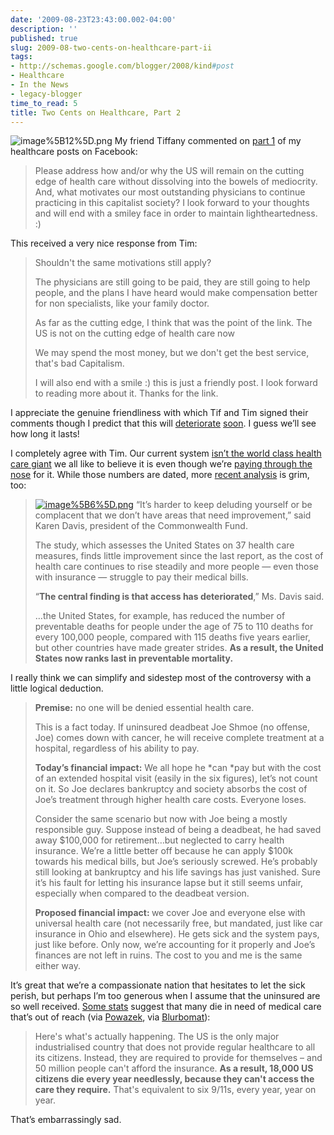```yaml
---
date: '2009-08-23T23:43:00.002-04:00'
description: ''
published: true
slug: 2009-08-two-cents-on-healthcare-part-ii
tags:
- http://schemas.google.com/blogger/2008/kind#post
- Healthcare
- In the News
- legacy-blogger
time_to_read: 5
title: Two Cents on Healthcare, Part 2
---
```



![image%5B12%5D.png](image%5B12%5D.png) My friend Tiffany commented on [part 1](../2009/2009-08-two-cents-on-healthcare.html) of my healthcare posts on Facebook:
<blockquote> 

Please address how and/or why the US will remain on the cutting edge of health care without dissolving into the bowels of mediocrity. And, what motivates our most outstanding physicians to continue practicing in this capitalist society? I look forward to your thoughts and will end with a smiley face in order to maintain lightheartedness. :) 
</blockquote>

This received a very nice response from Tim:
<blockquote> 

Shouldn't the same motivations still apply?   

The physicians are still going to be paid, they are still going to help people, and the plans I have heard would make compensation better for non specialists, like your family doctor.  

As far as the cutting edge, I think that was the point of the link. The US is not on the cutting edge of health care now  

We may spend the most money, but we don't get the best service, that's bad Capitalism.  

I will also end with a smile :) this is just a friendly post. I look forward to reading more about it. Thanks for the link.
</blockquote>

I appreciate the genuine friendliness with which Tif and Tim signed their comments though I predict that this will [deteriorate](http://www.createdebate.com/debate/show/But_No_Offense_Really) [soon](http://www.allegro.cc/forums/thread/456370/456498#target). I guess we’ll see how long it lasts!

I completely agree with Tim. Our current system [isn’t the world class health care giant](http://www.photius.com/rankings/healthranks.html) we all like to believe it is even though we’re [paying through the nose](http://www.photius.com/rankings/total_health_expenditure_as_pecent_of_gdp_2000_to_2005.html) for it. While those numbers are dated, more [recent analysis](http://www.nytimes.com/2008/07/17/business/17health.html?_r=1&amp;scp=8&amp;sq=REED%20ABELSON&amp;st=cse) is grim, too:
<blockquote> 

[![image%5B6%5D.png](image%5B6%5D.png)](http://www.nytimes.com/2008/07/17/business/17health.html?_r=1&amp;scp=8&amp;sq=REED%20ABELSON&amp;st=cse) “It’s harder to keep deluding yourself or be complacent that we don’t have areas that need improvement,” said Karen Davis, president of the Commonwealth Fund.   

The study, which assesses the United States on 37 health care measures, finds little improvement since the last report, as the cost of health care continues to rise steadily and more people — even those with insurance — struggle to pay their medical bills.   

“<strong>The central finding is that access has deteriorated</strong>,” Ms. Davis said.   

…the United States, for example, has reduced the number of preventable deaths for people under the age of 75 to 110 deaths for every 100,000 people, compared with 115 deaths five years earlier, but other countries have made greater strides. <strong>As a result, the United States now ranks last in preventable mortality.</strong>
</blockquote>

I really think we can simplify and sidestep most of the controversy with a little logical deduction. 
<blockquote> 

<strong>Premise:</strong> no one will be denied essential health care.   

This is a fact today. If uninsured deadbeat Joe Shmoe (no offense, Joe) comes down with cancer, he will receive complete treatment at a hospital, regardless of his ability to pay.   

<strong>Today’s financial impact:</strong> We all hope he *can *pay but with the cost of an extended hospital visit (easily in the six figures), let’s not count on it. So Joe declares bankruptcy and society absorbs the cost of Joe’s treatment through higher health care costs. Everyone loses.  

Consider the same scenario but now with Joe being a mostly responsible guy. Suppose instead of being a deadbeat, he had saved away $100,000 for retirement…but neglected to carry health insurance. We’re a little better off because he can apply $100k towards his medical bills, but Joe’s seriously screwed. He’s probably still looking at bankruptcy and his life savings has just vanished. Sure it’s his fault for letting his insurance lapse but it still seems unfair, especially when compared to the deadbeat version.  

<strong>Proposed financial impact: </strong>we cover Joe and everyone else with universal health care (not necessarily free, but mandated, just like car insurance in Ohio and elsewhere). He gets sick and the system pays, just like before. Only now, we’re accounting for it properly and Joe’s finances are not left in ruins. The cost to you and me is the same either way. 
</blockquote>

It’s great that we’re a compassionate nation that hesitates to let the sick perish, but perhaps I’m too generous when I assume that the uninsured are so well received. [Some stats](http://www.independent.co.uk/opinion/commentators/johann-hari/johann-hari-republicans-religion-and-the-triumph-of-unreason-1773994.html) suggest that many die in need of medical care that’s out of reach (via [Powazek](http://powazek.com/posts/2030), via [Blurbomat](http://blurbomat.com/archives/2009/08/21/perceptions-deceptions-and-healthcare/)):
<blockquote> 

Here's what's actually happening. The US is the only major industrialised country that does not provide regular healthcare to all its citizens. Instead, they are required to provide for themselves – and 50 million people can't afford the insurance. <strong>As a result, 18,000 US citizens die every year needlessly, because they can't access the care they require.</strong> That's equivalent to six 9/11s, every year, year on year. 
</blockquote>

That’s embarrassingly sad.